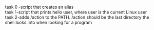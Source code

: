 task 0 -script that creates an alias <br />
task 1-script that prints hello user, where user is the current Linux user <br />
task 2-adds /action to the PATH. /action should be the last directory the shell looks into when looking for a program
